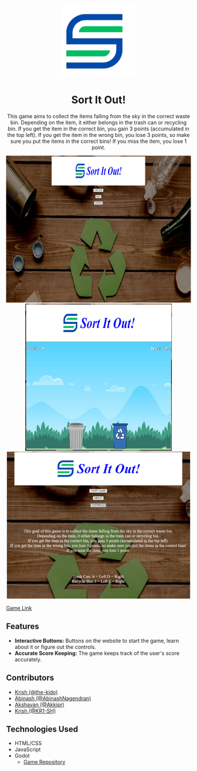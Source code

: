 <p align="center">
  <img src="images/Logo.png" width="200px" height="200px"/>
</p>

<div align="center">
  <h1>Sort It Out!</h1>
  <p> This game aims to collect the items falling from the sky in the correct waste bin. Depending on the item, it either belongs in the trash can or recycling bin. If you get the item in the correct bin, you gain 3 points (accumulated in the top left). If you get the item in the wrong bin, you lose 3 points, so make sure you put the items in the correct bins! If you miss the item, you lose 1 point.</p>
</div>

<p align="center">
  <img src="images/Main Page.png" width="750px" height="400px"/>
  
  <img src="images/Game.png" width="400px" height="400px"/>
  <img src="images/Information.png" width="500px" height="400px"/>
</p>

[Game Link](https://abinashnagendran.github.io/htv-site/)

## Features
* **Interactive Buttons:** Buttons on the website to start the game, learn about it or figure out the controls.
* **Accurate Score Keeping:** The game keeps track of the user's score accurately. 

## Contributors
* [Krish (@the-kido)](https://github.com/the-kido)
* [Abinash (@AbinashNagendran)](https://github.com/AbinashNagendran)
* [Akshayan (@Akkipr)](https://github.com/Akkipr)
* [Krish (@KR1-SH)](https://github.com/KR1-SH)

## Technologies Used
* HTML/CSS
* JavaScript
* Godot
  * [Game Repository](https://github.com/the-kido/htv-game)

